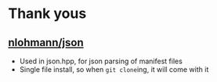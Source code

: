 # Thank yous
## [nlohmann/json](http://GitHub.com/nlohmann/json)
- Used in json.hpp, for json parsing of manifest files
- Single file install, so when `git clone`ing, it will come with it
